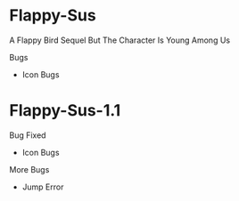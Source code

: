 # Flappy-Sus

A Flappy Bird Sequel But The Character Is Young Among Us

Bugs

- Icon Bugs

# Flappy-Sus-1.1

Bug Fixed

- Icon Bugs

More Bugs

- Jump Error
